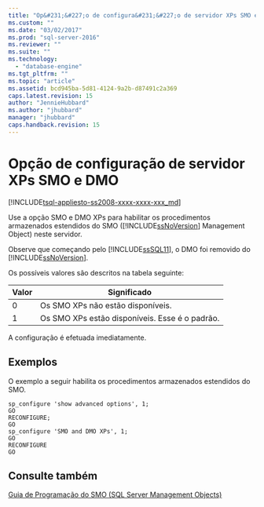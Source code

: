 ```yaml
---
title: "Op&#231;&#227;o de configura&#231;&#227;o de servidor XPs SMO e DMO | Microsoft Docs"
ms.custom: ""
ms.date: "03/02/2017"
ms.prod: "sql-server-2016"
ms.reviewer: ""
ms.suite: ""
ms.technology: 
  - "database-engine"
ms.tgt_pltfrm: ""
ms.topic: "article"
ms.assetid: bcd945ba-5d81-4124-9a2b-d87491c2a369
caps.latest.revision: 15
author: "JennieHubbard"
ms.author: "jhubbard"
manager: "jhubbard"
caps.handback.revision: 15
---
```

# Op&#231;&#227;o de configura&#231;&#227;o de servidor XPs SMO e DMO
[!INCLUDE[tsql-appliesto-ss2008-xxxx-xxxx-xxx_md](../../includes/tsql-appliesto-ss2008-xxxx-xxxx-xxx-md.md)]

  Use a opção SMO e DMO XPs para habilitar os procedimentos armazenados estendidos do SMO ([!INCLUDE[ssNoVersion](../../includes/ssnoversion-md.md)] Management Object) neste servidor.  
  
 Observe que começando pelo [!INCLUDE[ssSQL11](../../includes/sssql11-md.md)], o DMO foi removido do [!INCLUDE[ssNoVersion](../../includes/ssnoversion-md.md)].  
  
 Os possíveis valores são descritos na tabela seguinte:  
  
|Valor|Significado|  
|-----------|-------------|  
|0|Os SMO XPs não estão disponíveis.|  
|1|Os SMO XPs estão disponíveis. Esse é o padrão.|  
  
 A configuração é efetuada imediatamente.  
  
## Exemplos  
 O exemplo a seguir habilita os procedimentos armazenados estendidos do SMO.  
  
```  
sp_configure 'show advanced options', 1;  
GO  
RECONFIGURE;  
GO  
sp_configure 'SMO and DMO XPs', 1;  
GO  
RECONFIGURE  
GO  
```  
  
## Consulte também  
 [Guia de Programação do SMO &#40;SQL Server Management Objects&#41;](../../relational-databases/server-management-objects-smo/sql-server-management-objects-smo-programming-guide.md)  
  
  